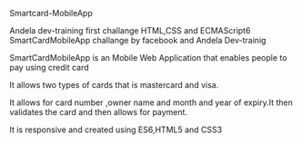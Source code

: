 Smartcard-MobileApp

Andela dev-training first challange HTML,CSS and ECMAScript6 SmartCardMobileApp challange by facebook and Andela Dev-trainig

SmartCardMobileApp is an Mobile Web Application that enables people to pay using credit card

It allows two types of cards that is mastercard and visa.

It allows for card number ,owner name and month and year of expiry.It then validates the card and then allows for payment.

It is responsive and created using ES6,HTML5 and CSS3
